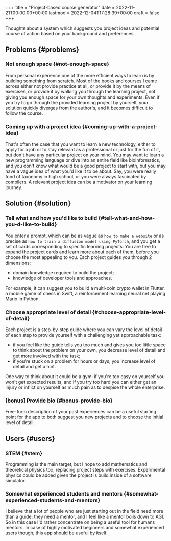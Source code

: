 +++
title = "Project-based course generator"
date = 2022-11-21T00:00:00+00:00
lastmod = 2022-12-04T17:28:39+00:00
draft = false
+++

Thoughts about a system which suggests you project ideas and potential course of
action based on your background and preferences.

<!--more-->


## Problems {#problems}


### Not enough space {#not-enough-space}

From personal experience one of the more efficient ways to learn is by building
something from scratch. Most of the books and courses I came across either not
provide practice at all, or provide it by the means of exercises, or provide it
by walking you through the learning project, not giving you enough space for
your own thoughts and experiments. Even if you try to go through the provided
learning project by yourself, your solution quickly diverges from the author's,
and it becomes difficult to follow the course.


### Coming up with a project idea {#coming-up-with-a-project-idea}

That's often the case that you want to learn a new technology, either to apply
for a job or to stay relevant as a professional or just for the fun of it, but
don't have any particular project on your mind. You may want to learn a new
programming language or dive into an entire field like bioinformatics, and you
don't know what would be a good project to start with, but you may have a vague
idea of what you'd like it to be about. Say, you were really fond of taxonomy in
high school, or you were always fascinated by compilers. A relevant project idea
can be a motivator on your learning journey.


## Solution {#solution}


### Tell what and how you'd like to build {#tell-what-and-how-you-d-like-to-build}

You enter a prompt, which can be as vague as `how to make a website` or as precise
as `how to train a diffusion model using PyTorch`, and you get a set of cards
corresponding to specific learning projects. You are free to expand the project
cards and learn more about each of them, before you choose the most appealing to
you. Each project guides you through 2 dimensions:

-   domain knowledge required to build the project;
-   knowledge of developer tools and approaches.

For example, it can suggest you to build a multi-coin crypto wallet in Flutter,
a mobile game of chess in Swift, a reinforcement learning neural net playing
Mario in Python.


### Choose appropriate level of detail {#choose-appropriate-level-of-detail}

Each project is a step-by-step guide where you can vary the level of detail of
each step to provide yourself with a challenging yet approachable task:

-   if you feel like the guide tells you too much and gives you too little space
    to think about the problem on your own, you decrease level of detail and get
    more involved with the task;
-   if you're stuck on a problem for hours or days, you increase level of detail
    and get a hint.

One way to think about it could be a gym: if you're too easy on yourself you
won't get expected results, and if you try too hard you can either get an injury
or inflict on yourself as much pain as to despise the whole enterprise.


### [bonus] Provide bio {#bonus-provide-bio}

Free-form description of your past experiences can be a useful starting point
for the app to both suggest you new projects and to choose the initial level of
detail.


## Users {#users}


### STEM {#stem}

Programming is the main target, but I hope to add mathematics and theoretical
physics too, replacing project steps with exercises. Experimental physics could
be added given the project is build inside of a software simulator.


### Somewhat experienced students and mentors {#somewhat-experienced-students-and-mentors}

I believe that a lot of people who are just starting out in the field need more
than a guide: they need a mentor, and I feel like a mentor boils down to AGI. So
in this case I'd rather concentrate on being a useful tool for humans mentors.
In case of highly motivated beginners and somewhat experienced users though,
this app should be useful by itself.
